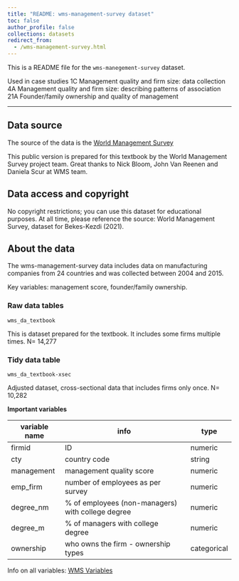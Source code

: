 ```yaml
---
title: "README: wms-management-survey dataset"
toc: false
author_profile: false
collections: datasets
redirect_from:
  - /wms-management-survey.html
---
```




This is a  README file for the `wms-manegement-survey` dataset.   

Used in case studies
 1C Management quality and firm size: data collection
 4A  Management quality and firm size: describing patterns of association
 21A Founder/family ownership and quality of management

****************************************************************

## Data source  

The source of the data is the [World Management Survey](https://worldmanagementsurvey.org/survey-data/)

This public version is prepared for this textbook by the World Management Survey project team. Great thanks to Nick Bloom, John Van Reenen and Daniela Scur at WMS team. 


## Data access and copyright  

No copyright restrictions; you can use this dataset for educational purposes. 
At all time, please reference the source: World Management Survey, dataset for Bekes-Kezdi (2021).



## About the data  

The wms-management-survey data includes data on manufacturing companies from 24 countries and was collected between 2004 and 2015. 


Key variables: management score, founder/family ownership.

### Raw data tables  

`wms_da_textbook`  

This is dataset prepared for the textbook. It includes some firms multiple times. 
N= 14,277


### Tidy data table  

`wms_da_textbook-xsec`  

Adjusted dataset, cross-sectional data that includes firms only once. 
N= 10,282


 **Important variables**  
 
| variable name 	| info    	| type   	|
|---------------	|-----------------------	|--------	|  
|  firmid |  ID  |  numeric  |  
|  cty |  country code  |  string  |  
|  management  |  management quality score  |  numeric  |  
|  emp_firm  |  number of employees as per survey  |  numeric  |  
|  degree_nm  |  % of employees (non-managers) with college degree  |  numeric  |  
|  degree_m  |  % of managers with college degree  |  numeric  |  
|  ownership  |  who owns the firm - ownership types  |  categorical  |  


Info on all variables: [WMS Variables](https://osf.io/emh5u/)